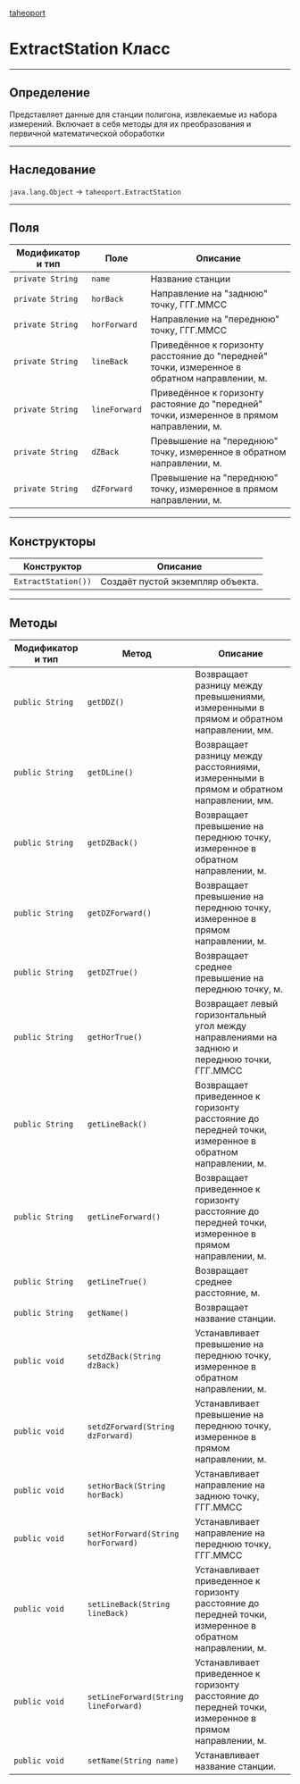 
[taheoport](https://github.com/AndrewNizovkin/Taheoport/blob/main/README.md)

# ExtractStation Класс

---

## Определение

Представляет данные для станции полигона, извлекаемые из набора измерений. Включает в себя методы для их преобразования и первичной математической обоработки

---

## Наследование

`java.lang.Object` -> `taheoport.ExtractStation`

---

## Поля

Модификатор и тип | Поле | Описание
--- | ---|---
`private String` | `name` | Название станции
`private String` | `horBack` | Направление на "заднюю" точку, ГГГ.ММСС
`private String` | `horForward` | Направление на "переднюю" точку, ГГГ.ММСС
`private String` | `lineBack` | Приведённое к горизонту расстояние до "передней" точки, измеренное в обратном направлении, м.
`private String` | `lineForward` | Приведённое к горизонту растояние до "передней" точки, измеренное в прямом направлении, м.
`private String` | `dZBack` | Превышение на "переднюю" точку, измеренное в обратном направлении, м.
`private String` | `dZForward` | Превышение на "переднюю" точку, измеренное в прямом направлении, м.


---

## Конструкторы

Конструктор | Описание
--- | ---
`ExtractStation())`| Создаёт пустой экземпляр объекта.

---

## Методы

Модификатор и тип | Метод | Описание
--- | --- | ---
`public String` | `getDDZ()` |  Возвращает разницу между превышениями, измеренными в прямом и обратном направлении, мм.
`public String` | `getDLine()` |  Возвращает разницу между расстояниями, измеренными в прямом и обратном направлении, мм.
`public String` | `getDZBack()` |  Возвращает превышение на переднюю точку, измеренное в обратном направлении, м.
`public String` | `getDZForward()` |  Возвращает превышение на переднюю точку, измеренное в прямом направлении, м.
`public String` | `getDZTrue()` |  Возвращает среднее превышение на переднюю точку, м.
`public String` | `getHorTrue()` |  Возвращает левый горизонтальный угол между направлениями на заднюю и переднюю точки, ГГГ.ММСС
`public String` | `getLineBack()` |  Возвращает приведенное к горизонту расстояние до передней точки, измеренное в обратном направлении, м.
`public String` | `getLineForward()` |  Возвращает приведенное к горизонту расстояние до передней точки, измеренное в прямом направлении, м.
`public String` | `getLineTrue()` |  Возвращает среднее расстояние, м.
`public String` | `getName()` |  Возвращает название станции.
`public void` | `setdZBack(String dzBack)` |  Устанавливает превышение на переднюю точку, измеренное в обратном направлении, м.
`public void` | `setdZForward(String dzForward)` |  Устанавливает превышение на переднюю точку, измеренное в прямом направлении, м.
`public void` | `setHorBack(String horBack)` |  Устанавливает направление на заднюю точку, ГГГ.ММСС
`public void` | `setHorForward(String horForward)` |  Устанавливает направление на переднюю точку, ГГГ.ММСС
`public void` | `setLineBack(String lineBack)` |  Устанавливает приведенное к горизонту расстояние до передней точки, измеренное в обратном направлении, м.
`public void` | `setLineForward(String lineForward)` |  Устанавливает приведенное к горизонту расстояние до передней точки, измеренное в прямом направлении, м.
`public void` | `setName(String name)` |  Устанавливает название станции.